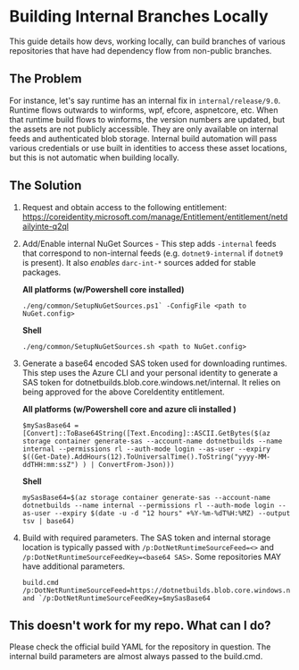 # Building Internal Branches Locally

This guide details how devs, working locally, can build branches of various repositories that have had dependency flow from non-public branches.

## The Problem

For instance, let's say runtime has an internal fix in `internal/release/9.0`. Runtime flows outwards to winforms, wpf, efcore, aspnetcore, etc. When that runtime build flows to winforms, the version numbers are updated, but the assets are not publicly accessible. They are only available on internal feeds and authenticated blob storage. Internal build automation will pass various credentials or use built in identities to access these asset locations, but this is not automatic when building locally.

## The Solution

1. Request and obtain access to the following entitlement: https://coreidentity.microsoft.com/manage/Entitlement/entitlement/netdailyinte-q2ql 
2. Add/Enable internal NuGet Sources - This step adds `-internal` feeds that correspond to non-internal feeds (e.g. `dotnet9-internal` if `dotnet9` is present). It also *enables* `darc-int-*` sources added for stable packages.
   
   **All platforms (w/Powershell core installed)**
   ```
   ./eng/common/SetupNuGetSources.ps1` -ConfigFile <path to NuGet.config>
   ```

   **Shell**
   ```
   ./eng/common/SetupNuGetSources.sh <path to NuGet.config>
   ```

3. Generate a base64 encoded SAS token used for downloading runtimes. This step uses the Azure CLI and your personal identity to generate a SAS token for dotnetbuilds.blob.core.windows.net/internal. It relies on being approved for the above CoreIdentity entitlement.

    **All platforms (w/Powershell core and azure cli installed )**
   ```
   $mySasBase64 = [Convert]::ToBase64String([Text.Encoding]::ASCII.GetBytes($(az storage container generate-sas --account-name dotnetbuilds --name internal --permissions rl --auth-mode login --as-user --expiry $((Get-Date).AddHours(12).ToUniversalTime().ToString("yyyy-MM-ddTHH:mm:ssZ") ) | ConvertFrom-Json)))
   ```

   **Shell**
   ```
   mySasBase64=$(az storage container generate-sas --account-name dotnetbuilds --name internal --permissions rl --auth-mode login --as-user --expiry $(date -u -d "12 hours" +%Y-%m-%dT%H:%MZ) --output tsv | base64)
   ```
4. Build with required parameters. The SAS token and internal storage location is typically passed with `/p:DotNetRuntimeSourceFeed=<>` and `/p:DotNetRuntimeSourceFeedKey=<base64 SAS>`. Some repositories MAY have additional parameters.

    ```
    build.cmd /p:DotNetRuntimeSourceFeed=https://dotnetbuilds.blob.core.windows.net/internal and `/p:DotNetRuntimeSourceFeedKey=$mySasBase64
    ```

## This doesn't work for my repo. What can I do?

Please check the official build YAML for the repository in question. The internal build parameters are almost always passed to the build.cmd.


